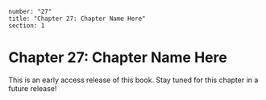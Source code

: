 ```metadata
number: "27"
title: "Chapter 27: Chapter Name Here"
section: 1
```

# Chapter 27: Chapter Name Here

This is an early access release of this book. Stay tuned for this chapter in a future release!